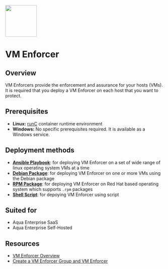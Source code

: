 <img src="https://avatars3.githubusercontent.com/u/12783832?s=200&v=4" height="100" width="100" />

# VM Enforcer

## Overview
VM Enforcers provide the enforcement and assurance for your hosts (VMs). It is required that you deploy a VM Enforcer on each host that you want to protect.

## Prerequisites

* **Linux:** [runC](https://www.docker.com/blog/runc/) container runtime environment
* **Windows:** No specific prerequisites required. It is available as a Windows service.

## Deployment methods

* [**Ansible Playbook**](./ansible/): for deploying VM Enforcer on a set of wide range of linux operating system VMs at a time
* [**Debian Package**](./deb/): for deploying VM Enforcer on one or more VMs using the Debian package
* [**RPM Package**](./rpm/): for deploying VM Enforcer on Red Hat based operating system which supports `.rpm` packages
* [**Shell Script**](./shell/): for depoying VM Enforcer using script

## Suited for

* Aqua Enterprise SaaS
* Aqua Enterprise Self-Hosted

## Resources

* [VM Enforcer Overview](https://docs.aquasec.com/docs/enforcers-overview#section-vm-enforcers)
* [Create a VM Enforcer Group and VM Enforcer](https://docs.aquasec.com/docs/create-a-vm-enforcer-group-and-vm-enforcer)